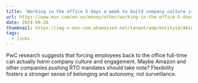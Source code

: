 ```yaml
---
title: 'Working in the office 5 days a week to build company culture is a myth, PwC report says'
url: https://www.msn.com/en-us/money/other/working-in-the-office-5-days-a-week-to-build-company-culture-is-a-myth-pwc-report-says/ar-AA1qU17L
date: 2024-09-26
thumbnail: https://img-s-msn-com.akamaized.net/tenant/amp/entityid/AA1qU17u.img?w=2048&h=1365&m=4&q=88
tags:
  - links
---
```


PwC research suggests that forcing employees back to the office full-time can actually *harm* company culture and engagement. Maybe Amazon and other companies pushing RTO mandates should take note? Flexibility fosters a stronger sense of belonging and autonomy, not surveillance.
